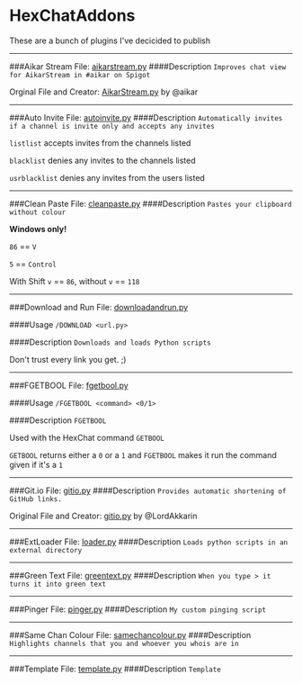 # HexChatAddons
These are a bunch of plugins I've decicided to publish

---
###Aikar Stream
File:
[aikarstream.py](https://github.com/ScruffyRules/HexChatAddons/blob/master/aikarstream.py)
####Description
`Improves chat view for AikarStream in #aikar on Spigot`

Orginal File and Creator: [AikarStream.py](https://gist.github.com/aikar/96754416f6c9db18fd2e) by @aikar

---
###Auto Invite
File:
[autoinvite.py](https://github.com/ScruffyRules/HexChatAddons/blob/master/autoinvite.py)
####Description
`Automatically invites if a channel is invite only and accepts any invites`

`listlist` accepts invites from the channels listed

`blacklist` denies any invites to the channels listed

`usrblacklist` denies any invites from the users listed

---
###Clean Paste
File:
[cleanpaste.py](https://github.com/ScruffyRules/HexChatAddons/blob/master/cleanpaste.py)
####Description
`Pastes your clipboard without colour`

**Windows only!**

`86` == `V`

`5` == `Control`

With Shift `v` == `86`, without `v` == `118`

---
###Download and Run
File:
[downloadandrun.py](https://github.com/ScruffyRules/HexChatAddons/blob/master/downloadandrun.py)

####Usage
`/DOWNLOAD <url.py>`

####Description
`Downloads and loads Python scripts`

Don't trust every link you get. ;)

---
###FGETBOOL
File:
[fgetbool.py](https://github.com/ScruffyRules/HexChatAddons/blob/master/fgetbool.py)

####Usage
`/FGETBOOL <command> <0/1>`


####Description
`FGETBOOL`

Used with the HexChat command `GETBOOL`

`GETBOOL` returns either a `0` or a `1` and `FGETBOOL` makes it run the command given if it's a `1`

---
###Git.io
File:
[gitio.py](https://github.com/ScruffyRules/HexChatAddons/blob/master/gitio.py)
####Description
`Provides automatic shortening of GitHub links.`

Original File and Creator: [gitio.py](https://gist.github.com/LordAkkarin/6235de5e0994aac5a425) by @LordAkkarin

---
###ExtLoader
File:
[loader.py](https://github.com/ScruffyRules/HexChatAddons/blob/master/loader.py)
####Description
`Loads python scripts in an external directory`

---
###Green Text
File:
[greentext.py](https://github.com/ScruffyRules/HexChatAddons/blob/master/greentext.py)
####Description
`When you type > it turns it into green text`

---
###Pinger
File:
[pinger.py](https://github.com/ScruffyRules/HexChatAddons/blob/master/pinger.py)
####Description
`My custom pinging script`

---
###Same Chan Colour
File:
[samechancolour.py](https://github.com/ScruffyRules/HexChatAddons/blob/master/samechancolour.py)
####Description
`Highlights channels that you and whoever you whois are in`

---
###Template
File:
[template.py](https://github.com/ScruffyRules/HexChatAddons/blob/master/template.py)
####Description
`Template`
